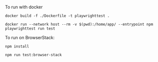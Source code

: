 To run with docker

 	docker build -f ./Dockerfile -t playwrighttest .
	
	docker run --network host --rm -v $(pwd):/home/app/ --entrypoint npm playwrighttest run test

To run on BrowserStack:

	npm install

	npm run test:browser-stack
